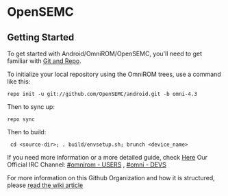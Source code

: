OpenSEMC
===========


Getting Started
---------------

To get started with Android/OmniROM/OpenSEMC, you'll need to get
familiar with [Git and Repo](http://source.android.com/source/using-repo.html).

To initialize your local repository using the OmniROM trees, use a command like this:

    repo init -u git://github.com/OpenSEMC/android.git -b omni-4.3

Then to sync up:

    repo sync

Then to build:

     cd <source-dir>; . build/envsetup.sh; brunch <device_name>


If you need more information or a more detailed guide, check [Here](http://docs.omnirom.org)
Our Official IRC Channel: [#omnirom - USERS](http://webchat.freenode.net/?channels=omnirom)  ,  [#omni - DEVS](http://webchat.freenode.net/?channels=omni)


For more information on this Github Organization and how it is structured,
please [read the wiki article](http://wiki.cyanogenmod.org/w/Github_Organization)

